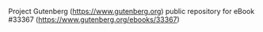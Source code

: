 Project Gutenberg (https://www.gutenberg.org) public repository for eBook #33367 (https://www.gutenberg.org/ebooks/33367)
